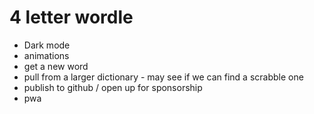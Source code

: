 # 4 letter wordle

* Dark mode
* animations
* get a new word
* pull from a larger dictionary - may see if we can find a scrabble one
* publish to github / open up for sponsorship
* pwa
